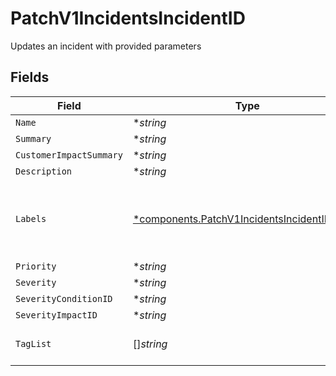 # PatchV1IncidentsIncidentID

Updates an incident with provided parameters


## Fields

| Field                                                                                                       | Type                                                                                                        | Required                                                                                                    | Description                                                                                                 |
| ----------------------------------------------------------------------------------------------------------- | ----------------------------------------------------------------------------------------------------------- | ----------------------------------------------------------------------------------------------------------- | ----------------------------------------------------------------------------------------------------------- |
| `Name`                                                                                                      | **string*                                                                                                   | :heavy_minus_sign:                                                                                          | N/A                                                                                                         |
| `Summary`                                                                                                   | **string*                                                                                                   | :heavy_minus_sign:                                                                                          | N/A                                                                                                         |
| `CustomerImpactSummary`                                                                                     | **string*                                                                                                   | :heavy_minus_sign:                                                                                          | N/A                                                                                                         |
| `Description`                                                                                               | **string*                                                                                                   | :heavy_minus_sign:                                                                                          | N/A                                                                                                         |
| `Labels`                                                                                                    | [*components.PatchV1IncidentsIncidentIDLabels](../../models/components/patchv1incidentsincidentidlabels.md) | :heavy_minus_sign:                                                                                          | Key:value pairs to track custom data for the incident                                                       |
| `Priority`                                                                                                  | **string*                                                                                                   | :heavy_minus_sign:                                                                                          | N/A                                                                                                         |
| `Severity`                                                                                                  | **string*                                                                                                   | :heavy_minus_sign:                                                                                          | N/A                                                                                                         |
| `SeverityConditionID`                                                                                       | **string*                                                                                                   | :heavy_minus_sign:                                                                                          | N/A                                                                                                         |
| `SeverityImpactID`                                                                                          | **string*                                                                                                   | :heavy_minus_sign:                                                                                          | N/A                                                                                                         |
| `TagList`                                                                                                   | []*string*                                                                                                  | :heavy_minus_sign:                                                                                          | List of tags for the incident                                                                               |